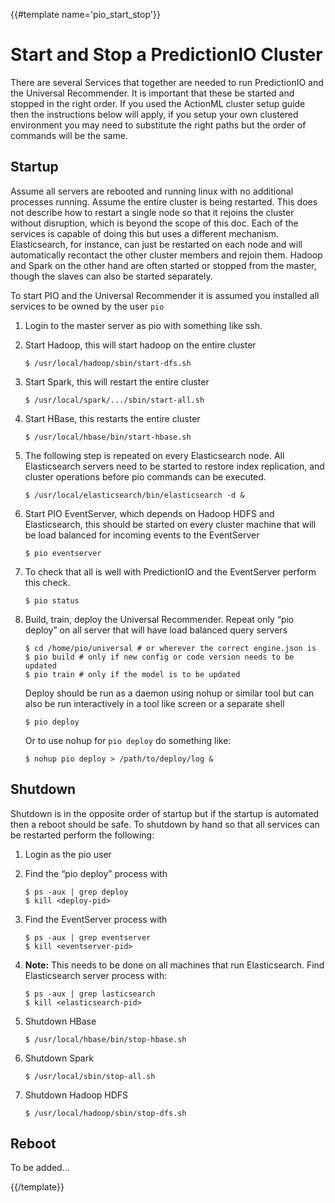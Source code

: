 {{#template name='pio_start_stop'}}

# Start and Stop a PredictionIO Cluster

There are several Services that together are needed to run PredictionIO and the Universal Recommender. It is important that these be started and stopped in the right order. If you used the ActionML cluster setup guide then the instructions below will apply, if you setup your own clustered environment you may need to substitute the right paths but the order of commands will be the same.

## Startup
Assume all servers are rebooted and running linux with no additional processes running. Assume the entire cluster is being restarted. This does not describe how to restart a single node so that it rejoins the cluster without disruption, which is beyond the scope of this doc. Each of the services is capable of doing this but uses a different mechanism. Elasticsearch, for instance, can just be restarted on each node and will automatically recontact the other cluster members and rejoin them. Hadoop and Spark on the other hand are often started or stopped from the master, though the slaves can also be started separately.

To start PIO and the Universal Recommender it is assumed you installed all services to be owned by the user `pio`

 1. Login to the master server as pio with something like ssh.
 1. Start Hadoop, this will start hadoop on the entire cluster

	    $ /usr/local/hadoop/sbin/start-dfs.sh
 
 1. Start Spark, this will restart the entire cluster

	    $ /usr/local/spark/.../sbin/start-all.sh
 
 1. Start HBase, this restarts the entire cluster
 
	    $ /usr/local/hbase/bin/start-hbase.sh
 
 1. The following step is repeated on every Elasticsearch node. All Elasticsearch servers need to be started to restore index replication, and cluster operations before pio commands can be executed.

	    $ /usr/local/elasticsearch/bin/elasticsearch -d &

 1. Start PIO EventServer, which depends on Hadoop HDFS and Elasticsearch, this should be started on every cluster machine that will be load balanced for incoming events to the EventServer

	    $ pio eventserver
 1. To check that all is well with PredictionIO and the EventServer perform this check.
 
 		$ pio status 
 
 1. Build, train, deploy the Universal Recommender. Repeat only “pio deploy” on all server that will have load balanced query servers 

	    $ cd /home/pio/universal # or wherever the correct engine.json is
	    $ pio build # only if new config or code version needs to be updated
	    $ pio train # only if the model is to be updated
	    
	Deploy should be run as a daemon using nohup or similar tool but can also be run interactively in a tool like screen or a separate shell
	    
	    $ pio deploy
	
	Or to use nohup for `pio deploy` do something like:

	    $ nohup pio deploy > /path/to/deploy/log &
    
## Shutdown

Shutdown is in the opposite order of startup but if the startup is automated then a reboot should be safe. To shutdown by hand so that all services can be restarted perform the following:

 1. Login as the pio user
 1. Find the “pio deploy” process with 

	    $ ps -aux | grep deploy
	    $ kill <deploy-pid>

 1. Find the EventServer process with 

	    $ ps -aux | grep eventserver
	    $ kill <eventserver-pid>
    
 1. **Note:** This needs to be done on all machines that run Elasticsearch. Find Elasticsearch server process with:
 
	    $ ps -aux | grep lasticsearch
	    $ kill <elasticsearch-pid>

 1. Shutdown HBase

	    $ /usr/local/hbase/bin/stop-hbase.sh

 1. Shutdown Spark

	    $ /usr/local/sbin/stop-all.sh

 1. Shutdown Hadoop HDFS

	    $ /usr/local/hadoop/sbin/stop-dfs.sh

## Reboot

To be added...


{{/template}}